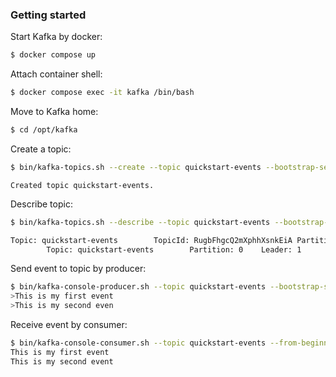 ### Getting started

Start Kafka by docker:
``` bash
$ docker compose up
```

Attach container shell:
```bash
$ docker compose exec -it kafka /bin/bash
```

Move to Kafka home:
```bash
$ cd /opt/kafka
`````

Create a topic:
```bash
$ bin/kafka-topics.sh --create --topic quickstart-events --bootstrap-server localhost:9092
```
```
Created topic quickstart-events.
```

Describe topic:
```bash
$ bin/kafka-topics.sh --describe --topic quickstart-events --bootstrap-server localhost:9092
```
```bash
Topic: quickstart-events        TopicId: RugbFhgcQ2mXphhXsnkEiA PartitionCount: 1       ReplicationFactor: 1      Configs: segment.bytes=1073741824
        Topic: quickstart-events        Partition: 0    Leader: 1       Replicas: 1     Isr: 1  Elr:    LastKnownElr:
```

Send event to topic by producer:
```bash
$ bin/kafka-console-producer.sh --topic quickstart-events --bootstrap-server localhost:9092
>This is my first event
>This is my second even
```

Receive event by consumer:
```bash
$ bin/kafka-console-consumer.sh --topic quickstart-events --from-beginning --bootstrap-server localhost:9092
This is my first event
This is my second event
```